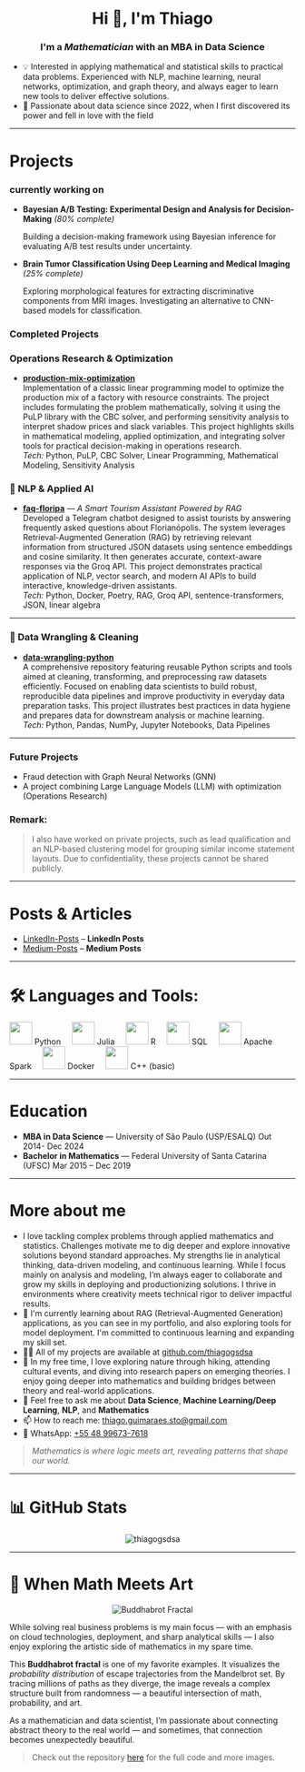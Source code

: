 <h1 align="center">Hi 👋, I'm Thiago</h1>
<h3 align="center">I'm a <em>Mathematician</em> with an <strong>MBA in Data Science</strong></h3>

- 💡  Interested in applying mathematical and statistical skills to practical data problems. Experienced with NLP, machine learning, neural networks, optimization, and graph theory, and always eager to learn new tools to deliver effective solutions.
- 🧠 Passionate about data science since 2022, when I first discovered its power and fell in love with the field

--- 

# Projects 

 ### currently working on
   - **Bayesian A/B Testing: Experimental Design and Analysis for Decision-Making** *(80% complete)*
     
      Building a decision-making framework using Bayesian inference for evaluating A/B test results under uncertainty.

   - **Brain Tumor Classification Using Deep Learning and Medical Imaging** *(25% complete)*

       Exploring morphological features for extracting discriminative components from MRI images. Investigating an alternative to CNN-based models for classification.

### Completed Projects

### Operations Research & Optimization

- **[production-mix-optimization](https://github.com/thiagogsdsa/mathematical-optimization-projects/blob/main/Production_Mix_Optimization/READEME.md)**  
  Implementation of a classic linear programming model to optimize the production mix of a factory with resource constraints. The project includes formulating the problem mathematically, solving it using the PuLP library with the CBC solver, and performing sensitivity analysis to interpret shadow prices and slack variables. This project highlights skills in mathematical modeling, applied optimization, and integrating solver tools for practical decision-making in operations research.  
  *Tech:* Python, PuLP, CBC Solver, Linear Programming, Mathematical Modeling, Sensitivity Analysis

### 🤖 NLP & Applied AI

- **[faq-floripa](https://github.com/thiagogsdsa/faq-floripa)** — *A Smart Tourism Assistant Powered by RAG*  
  Developed a Telegram chatbot designed to assist tourists by answering frequently asked questions about Florianópolis. The system leverages Retrieval-Augmented Generation (RAG) by retrieving relevant information from structured JSON datasets using sentence embeddings and cosine similarity. It then generates accurate, context-aware responses via the Groq API. This project demonstrates practical application of NLP, vector search, and modern AI APIs to build interactive, knowledge-driven assistants.  
  *Tech:* Python, Docker, Poetry, RAG, Groq API, sentence-transformers, JSON, linear algebra

---

### 🧹 Data Wrangling & Cleaning

- **[data-wrangling-python](https://github.com/thiagogsdsa/data-wrangling-python)**  
  A comprehensive repository featuring reusable Python scripts and tools aimed at cleaning, transforming, and preprocessing raw datasets efficiently. Focused on enabling data scientists to build robust, reproducible data pipelines and improve productivity in everyday data preparation tasks. This project illustrates best practices in data hygiene and prepares data for downstream analysis or machine learning.  
  *Tech:* Python, Pandas, NumPy, Jupyter Notebooks, Data Pipelines

---



  ### Future Projects
-  Fraud detection with Graph Neural Networks (GNN) 
-  A project combining Large Language Models (LLM) with optimization (Operations Research) 

### Remark:

> I also have worked on private projects, such as lead qualification and an NLP-based clustering model for grouping similar income statement layouts. Due to confidentiality, these projects cannot be shared publicly.

---
# Posts & Articles
- [LinkedIn-Posts](https://www.linkedin.com/in/thiagogsdsa/recent-activity/all/) – **LinkedIn Posts**
- [Medium-Posts](https://medium.com/@thiago.guimaraes.sto) – **Medium Posts**

---
# 🛠️ Languages and Tools:

<p align="left">
  <img src="https://cdn.jsdelivr.net/gh/devicons/devicon/icons/python/python-original.svg" width="40" height="40" /> Python    
  <img src="https://cdn.jsdelivr.net/gh/devicons/devicon/icons/julia/julia-original.svg" width="40" height="40" /> Julia    
  <img src="https://cdn.jsdelivr.net/gh/devicons/devicon/icons/r/r-original.svg" width="40" height="40" /> R    
  <img src="https://cdn.jsdelivr.net/gh/devicons/devicon/icons/postgresql/postgresql-original.svg" width="40" height="40" /> SQL    
  <img src="https://cdn.jsdelivr.net/gh/devicons/devicon/icons/apachespark/apachespark-original.svg" width="40" height="40" /> Apache Spark    
  <img src="https://cdn.jsdelivr.net/gh/devicons/devicon/icons/docker/docker-original.svg" width="40" height="40" /> Docker    
  <img src="https://cdn.jsdelivr.net/gh/devicons/devicon/icons/cplusplus/cplusplus-original.svg" width="40" height="40" /> C++ (basic)
</p>

---
# Education 
- **MBA in Data Science** — University of São Paulo (USP/ESALQ)    Out 2014- Dec 2024
- **Bachelor in Mathematics** — Federal University of Santa Catarina (UFSC)
Mar 2015 – Dec 2019
--- 
# More about me 
- I love tackling complex problems through applied mathematics and statistics. Challenges motivate me to dig deeper and explore innovative solutions beyond standard approaches. My strengths lie in analytical thinking, data-driven modeling, and continuous learning. While I focus mainly on analysis and modeling, I’m always eager to collaborate and grow my skills in deploying and productionizing solutions. I thrive in environments where creativity meets technical rigor to deliver impactful results.
- 🌱 I'm currently learning about RAG (Retrieval-Augmented Generation) applications, as you can see in my portfolio, and also exploring tools for model deployment. I'm committed to continuous learning and expanding my skill set.
- 👨‍💻 All of my projects are available at [github.com/thiagogsdsa](https://github.com/thiagogsdsa)
- 🌱 In my free time, I love exploring nature through hiking, attending cultural events, and diving into research papers on emerging theories. I enjoy going deeper into mathematics and building bridges between theory and real-world applications.
- 💬 Feel free to ask me about **Data Science**, **Machine Learning/Deep Learning**, **NLP**, and **Mathematics**
- 📫 How to reach me: thiago.guimaraes.sto@gmail.com
- 💬 WhatsApp: [+55 48 99673-7618](https://wa.me/5548996737618)

> *Mathematics is where logic meets art, revealing patterns that shape our world.*

---

# 📊 GitHub Stats

<p align="center">
  <img src="https://github-readme-stats.vercel.app/api?username=thiagogsdsa&show_icons=true&theme=radical" alt="thiagogsdsa" />
</p>

---

# 🎨 When Math Meets Art
<p align="center">
  <img src="https://raw.githubusercontent.com/thiagogsdsa/math/master/fractals/julia/Buddhabrot/output.gif" alt="Buddhabrot Fractal" />
</p>

While solving real business problems is my main focus — with an emphasis on cloud technologies, deployment, and sharp analytical skills — I also enjoy exploring the artistic side of mathematics in my spare time.

This **Buddhabrot fractal** is one of my favorite examples. It visualizes the *probability distribution* of escape trajectories from the Mandelbrot set. By tracing millions of paths as they diverge, the image reveals a complex structure built from randomness — a beautiful intersection of math, probability, and art.

As a mathematician and data scientist, I’m passionate about connecting abstract theory to the real world — and sometimes, that connection becomes unexpectedly beautiful.

> Check out the repository [here](https://github.com/thiagogsdsa/math/blob/master/fractals/julia/Buddhabrot/README.md) for the full code and more images.

